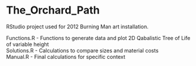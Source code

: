 The_Orchard_Path
================
RStudio project used for 2012 Burning Man art installation.

Functions.R - Functions to generate data and plot 2D Qabalistic Tree of Life of variable height<br>
Solutions.R - Calculations to compare sizes and material costs<br>
Manual.R - Final calculations for specific context
